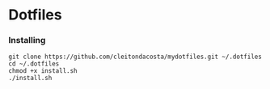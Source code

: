 # Dotfiles

### Installing

```
git clone https://github.com/cleitondacosta/mydotfiles.git ~/.dotfiles
cd ~/.dotfiles
chmod +x install.sh
./install.sh
```
